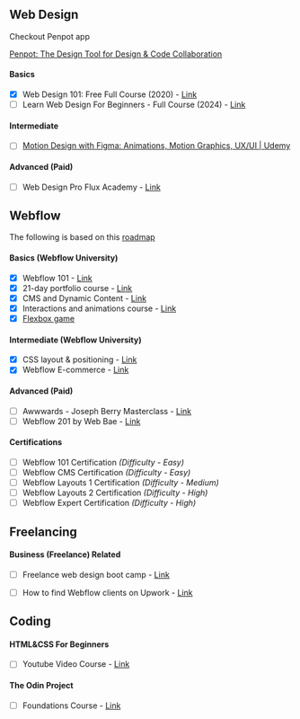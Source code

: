 
## Web Design 
Checkout Penpot app

[Penpot: The Design Tool for Design & Code Collaboration](https://penpot.app/)
#### Basics 
- [x] Web Design 101: Free Full Course (2020) - [Link](https://www.youtube.com/playlist?list=PLXC_gcsKLD6n7p6tHPBxsKjN5hA_quaPI)
- [ ] Learn Web Design For Beginners - Full Course (2024) - [Link](https://www.youtube.com/watch?v=j6Ule7GXaRs)

#### Intermediate
- [ ] [Motion Design with Figma: Animations, Motion Graphics, UX/UI | Udemy](https://www.udemy.com/course/motion-design-with-figma-animations-motion-graphics-uxui/?couponCode=SEPTSTACK24A)

#### Advanced (Paid)
- [ ] Web Design Pro Flux Academy - [Link](https://www.flux-academy.com/courses/learn-web-design-become-a-professional)

## Webflow
The following is based on this [roadmap](https://far-henley-314.notion.site/How-to-become-a-Webflow-Developer-Roadmap-a1cbc976ec5344d49ade31c705109883)

#### Basics (Webflow University)


- [x] Webflow 101 - [Link](https://university.webflow.com/courses/webflow-101)
- [x] 21-day portfolio course - [Link](https://university.webflow.com/courses/21-day-portfolio-course)
- [x] CMS and Dynamic Content - [Link](https://university.webflow.com/courses/cms-and-dynamic-content)
- [x] Interactions and animations course - [Link](https://university.webflow.com/courses/interactions-and-animations-course)
- [x] [Flexbox game](things:///show?id=FLBB317F8P1rzfdeBJB6Re)

#### Intermediate (Webflow University)
- [x] CSS layout & positioning - [Link](https://university.webflow.com/courses/css-layout-and-positioning)
- [x] Webflow E-commerce - [Link](https://university.webflow.com/courses/webflow-ecommerce)

#### Advanced (Paid)
- [ ] Awwwards - Joseph Berry Masterclass - [Link](https://www.awwwards.com/sites/joseph-berry-masterclass)
- [ ] Webflow 201 by Web Bae - [Link](https://www.webbae.net/product/webflow-201#buy-now-section)

#### Certifications

- [ ] Webflow 101 Certification _(Difficulty - Easy)_
- [ ] Webflow CMS Certification _(Difficulty - Easy)_
- [ ] Webflow Layouts 1 Certification _(Difficulty - Medium)_
- [ ] Webflow Layouts 2 Certification _(Difficulty - High)_
- [ ] Webflow Expert Certification _(Difficulty - High)_

## Freelancing
#### Business (Freelance) Related
- [ ] Freelance web design boot camp - [Link](https://university.webflow.com/courses/the-freelancers-journey)
- [ ] How to find Webflow clients on Upwork - [Link](https://www.youtube.com/watch?v=-uO-cRWaUIg&t=678s)


## Coding

#### HTML&CSS For Beginners
- [ ] Youtube Video Course - [Link](https://www.youtube.com/playlist?list=PL4-IK0AVhVjM0xE0K2uZRvsM7LkIhsPT-)

#### The Odin Project
- [ ] Foundations Course - [Link](https://www.theodinproject.com/paths/foundations/courses/foundations)